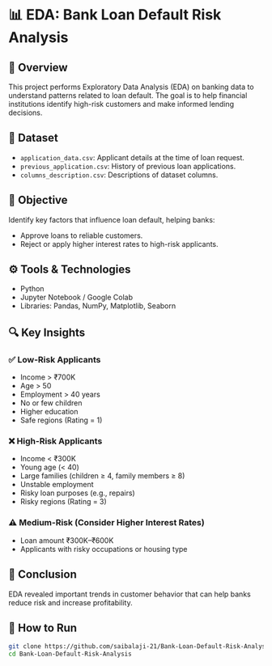 # 📊 EDA: Bank Loan Default Risk Analysis

## 📝 Overview
This project performs Exploratory Data Analysis (EDA) on banking data to understand patterns related to loan default. The goal is to help financial institutions identify high-risk customers and make informed lending decisions.

## 📁 Dataset
- `application_data.csv`: Applicant details at the time of loan request.
- `previous_application.csv`: History of previous loan applications.
- `columns_description.csv`: Descriptions of dataset columns.

## 🎯 Objective
Identify key factors that influence loan default, helping banks:
- Approve loans to reliable customers.
- Reject or apply higher interest rates to high-risk applicants.

## ⚙️ Tools & Technologies
- Python
- Jupyter Notebook / Google Colab
- Libraries: Pandas, NumPy, Matplotlib, Seaborn

## 🔍 Key Insights

### ✅ Low-Risk Applicants
- Income > ₹700K  
- Age > 50  
- Employment > 40 years  
- No or few children  
- Higher education  
- Safe regions (Rating = 1)

### ❌ High-Risk Applicants
- Income < ₹300K  
- Young age (< 40)  
- Large families (children ≥ 4, family members ≥ 8)  
- Unstable employment  
- Risky loan purposes (e.g., repairs)  
- Risky regions (Rating = 3)

### ⚠️ Medium-Risk (Consider Higher Interest Rates)
- Loan amount ₹300K–₹600K  
- Applicants with risky occupations or housing type

## 📌 Conclusion
EDA revealed important trends in customer behavior that can help banks reduce risk and increase profitability.

## 🚀 How to Run
```bash
git clone https://github.com/saibalaji-21/Bank-Loan-Default-Risk-Analysis
cd Bank-Loan-Default-Risk-Analysis
```
